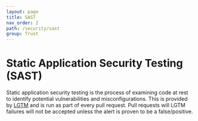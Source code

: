 ```yaml
---
layout: page
title: SAST
nav_order: 2
path: /security/sast
group: Trust
---
```


# Static Application Security Testing (SAST)
Static application security testing is the process of examining code at rest to identify potential vulnerabilities and misconfigurations.
This is provided by [LGTM](https://lgtm.com/) and is run as part of every pull request.
Pull requests will LGTM failures will not be accepted unless the alert is proven to be a false/positive.

